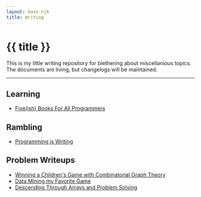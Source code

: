 ```yaml
---
layout: base.njk
title: Writing
---
```


# {{ title }}

This is my little writing repository for blethering about miscellanious topics.
The documents are living, but changelogs will be maintained.

---

## Learning

* [Five(ish) Books For All Programmers](/writing/programming-books)

## Rambling

* [Programming is Writing](/writing/programming-is-writing)

## Problem Writeups

* [Winning a Children's Game with Combinatorial Graph Theory](/writing/set)
* [Data Mining my Favorite Game](/writing/joseki-scraping)
* [Descending Through Arrays and Problem Solving](/writing/descending-arrays)
